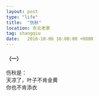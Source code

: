 ```yaml
---
layout: post
type: "life"
title:  "伤秋"
location: 东北老家
tag: shangqiu
date:   2016-10-06 16:00:00 +0800
---
```



#### （一）
伤秋是：<br/>
天凉了，叶子不肯金黄<br/>
你也不肯添衣


